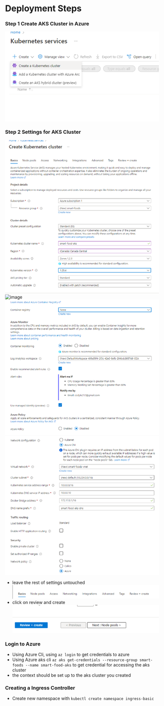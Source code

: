 # Deployment Steps
### Step 1 Create AKS Cluster in Azure
![image](images/createakscluster.png)
### Step 2 Settings for AKS Cluster
![image](images/settings-basic-1.png)
![image](images/settings-basic-2.png)
![image](images/settings-integration.png)
![image](images/settings-networking.png)
- leave the rest of settings untouched
![image](images/settings-option.png)
- click on review and create 
![image](images/create-cluster.png)

### Login to Azure
- Using Azure Cli, using `az login` to get credentials to azure
- Using Azure aks cli `az aks get-credentials --resource-group smart-foods --name smart-food-aks` to get credential for accessing the aks cluster
- the context should be set up to the aks cluster you created
### Creating a Ingress Controller
- Create new namespace with `kubectl create namespace ingress-basic`
